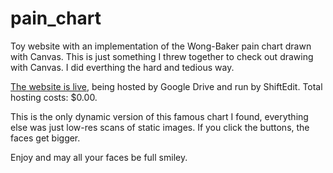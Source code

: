 # pain_chart

Toy website with an implementation of the Wong-Baker pain chart drawn with Canvas. This is just something I threw together to check out drawing with Canvas. I did everthing the hard and tedious way. 

[The website is live](https://ea0eaa22de669df91c9534893cbf78e2de274654-www.googledrive.com/host/0B9AtPXmoEFUzUFczMUNyTGFZclk/final/), being hosted by Google Drive and run by ShiftEdit. Total hosting costs: $0.00. 

This is the only dynamic version of this famous chart I found, everything else was just low-res scans of static images. If you click the buttons, the faces get bigger. 

Enjoy and may all your faces be full smiley.
